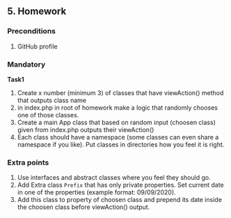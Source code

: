 ## 5. Homework

### Preconditions
1. GitHub profile

### Mandatory 
__Task1__
1. Create x number (minimum 3) of classes that have viewAction() method that outputs class name
2. in index.php in root of homework make a logic that randomly chooses one of those classes.
3. Create a main App class that based on random input (choosen class) given from index.php outputs their viewAction()
4. Each class should have a namespace (some classes can even share a namespace if you like). Put classes in directories how you feel it is right.

### Extra points
1. Use interfaces and abstract classes where you feel they should go.
2. Add Extra class `Prefix` that has only private properties. Set current date in one of the properties (example format: 09/09/2020).
3. Add this class to property of choosen class and prepend its date inside the choosen class before viewAction() output.
